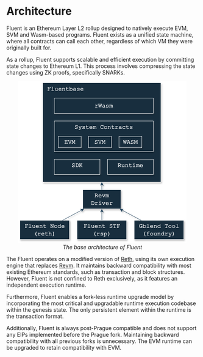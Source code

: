 # Architecture

Fluent is an Ethereum Layer L2 rollup designed to natively execute EVM, SVM and Wasm-based programs.
Fluent exists as a unified state machine,
where all contracts can call each other, regardless of which VM they were originally built for.

As a rollup, Fluent supports scalable and efficient execution by committing state changes to Ethereum L1.
This process involves compressing the state changes using ZK proofs, specifically SNARKs.

<p align="center">
   <img src="../images/fluent-arch.png" alt=""/>
   <br/>
   <i>The base architecture of Fluent</i>
</p>

The Fluent operates on a modified version of [Reth](https://github.com/fluentlabs-xyz/fluent),
using its own execution engine that replaces [Revm](https://github.com/fluentlabs-xyz/revm-rwasm).
It maintains backward compatibility with most existing Ethereum standards, such as transaction and block structures.
However, Fluent is not confined to Reth exclusively, as it features an independent execution runtime.

Furthermore,
Fluent enables a fork-less runtime upgrade model
by incorporating the most critical and upgradable runtime execution codebase within the genesis state.
The only persistent element within the runtime is the transaction format.

Additionally, Fluent is always post-Prague compatible and does not support any EIPs implemented before the Prague fork.
Maintaining backward compatibility with all previous forks is unnecessary.
The EVM runtime can be upgraded to retain compatibility with EVM.